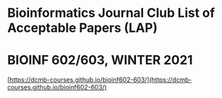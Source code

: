 # Bioinformatics Journal Club List of Acceptable Papers (LAP)
# BIOINF 602/603, WINTER 2021

[https://dcmb-courses.github.io/bioinf602-603/](https://dcmb-courses.github.io/bioinf602-603/)


